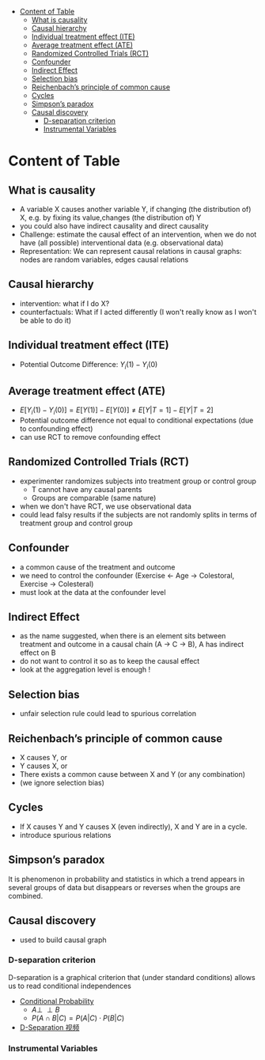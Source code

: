 - [Content of Table](#content-of-table)
  - [What is causality](#what-is-causality)
  - [Causal hierarchy](#causal-hierarchy)
  - [Individual treatment effect (ITE)](#individual-treatment-effect-ite)
  - [Average treatment effect (ATE)](#average-treatment-effect-ate)
  - [Randomized Controlled Trials (RCT)](#randomized-controlled-trials-rct)
  - [Confounder](#confounder)
  - [Indirect Effect](#indirect-effect)
  - [Selection bias](#selection-bias)
  - [Reichenbach’s principle of common cause](#reichenbachs-principle-of-common-cause)
  - [Cycles](#cycles)
  - [Simpson’s paradox](#simpsons-paradox)
  - [Causal discovery](#causal-discovery)
    - [D-separation criterion](#d-separation-criterion)
    - [Instrumental Variables](#instrumental-variables)



# Content of Table
## What is causality
- A variable X causes another variable Y, if changing (the distribution of) X, e.g. by fixing its value,changes (the distribution of) Y
- you could also have indirect causality and direct causality
- Challenge: estimate the causal effect of an intervention, when we do not have (all possible) interventional data (e.g. observational data)
- Representation: We can represent causal relations in causal graphs: nodes are random variables, edges causal relations


## Causal hierarchy
- intervention: what if I do X? 
- counterfactuals: What if I acted differently (I won't really know as I won't be able to do it)


## Individual treatment effect (ITE)
- Potential Outcome Difference: $Y_{i}(1) - Y_{i}(0)$
## Average treatment effect (ATE)
  - $E[Y_{i}(1) - Y_{i}(0)] = E[Y(1)] - E[Y(0)] 
  \neq  E[Y|T=1] - E[Y|T=2]$
  - Potential outcome difference not equal to conditional expectations (due to confounding effect)
  - can use RCT to remove confounding effect

## Randomized Controlled Trials (RCT)
- experimenter randomizes subjects into treatment group or control group
  - T cannot have any causal parents
  - Groups are comparable (same nature)
- when we don't have RCT, we use observational data
- could lead falsy results if the subjects are not randomly splits in terms of treatment group and control group


## Confounder
- a common cause of the treatment and outcome
- we need to control the confounder (Exercise <- Age -> Colestoral, Exercise -> Colesteral)
- must look at the data at the confounder level 

## Indirect Effect
- as the name suggested, when there is an element sits between treatment and outcome in a causal chain (A -> C -> B), A has indirect effect on B
- do not want to control it so as to keep the causal effect
- look at the aggregation level is enough !
  

## Selection bias
- unfair selection rule could lead to spurious correlation


## Reichenbach’s principle of common cause
- X causes Y, or
- Y causes X, or
- There exists a common cause between X and Y (or any combination)
- (we ignore selection bias)

## Cycles 
- If X causes Y and Y causes X (even indirectly), X and Y are in a cycle.
- introduce spurious relations

## Simpson’s paradox
It is phenomenon in probability and statistics in which a trend appears in several groups of data but disappears or reverses when the groups are combined. 

## Causal discovery 
- used to build causal graph


### D-separation criterion
D-separation is a graphical criterion that (under
standard conditions) allows us to read conditional independences

- [Conditional Probability](https://www.probabilitycourse.com/chapter1/1_4_4_conditional_independence.php)
  - $A \perp\!\!\!\perp B$
  - $P(A \cap B | C) = P(A | C) \cdot P(B | C)$
- [D-Separation 视频](https://www.bilibili.com/video/BV1xF411K7aa?p=7&vd_source=f0e2a593a0e8b1e1fe5b9c1148cdd327)

### Instrumental Variables